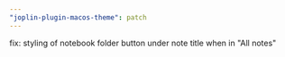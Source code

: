 ```yaml
---
"joplin-plugin-macos-theme": patch
---
```


fix: styling of notebook folder button under note title when in "All notes"
